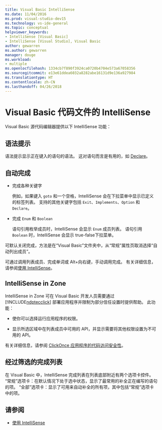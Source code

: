 ```yaml
---
title: Visual Basic IntelliSense
ms.date: 11/04/2016
ms.prod: visual-studio-dev15
ms.technology: vs-ide-general
ms.topic: conceptual
helpviewer_keywords:
- IntelliSense [Visual Basic]
- IntelliSense [Visual Studio], Visual Basic
author: gewarren
ms.author: gewarren
manager: douge
ms.workload:
- multiple
ms.openlocfilehash: 1334cb7f890f3924ca0720b4704e573a67058356
ms.sourcegitcommit: e13e61ddea6032a8282abe16131d9e136a927984
ms.translationtype: HT
ms.contentlocale: zh-CN
ms.lasthandoff: 04/26/2018
---
```

# <a name="intellisense-for-visual-basic-code-files"></a>Visual Basic 代码文件的 IntelliSense

Visual Basic 源代码编辑器提供以下 IntelliSense 功能：

## <a name="syntax-tips"></a>语法提示

语法提示显示正在键入的语句的语法。 这对语句而言是有用的，如 [Declare](/dotnet/visual-basic/language-reference/statements/declare-statement)。

## <a name="automatic-completion"></a>自动完成

- 完成各种关键字

     例如，如果键入 `goto` 和一个空格，IntelliSense 会在下拉菜单中显示已定义的标签列表。 支持的其他关键字包括 `Exit`、`Implements`、`Option` 和 `Declare`。

- 完成 `Enum` 和 `Boolean`

    语句引用枚举成员时，IntelliSense 会显示 `Enum` 成员列表。 语句引用 `Boolean` 时，IntelliSense 会显示 true-false下拉菜单。

可默认关闭完成，方法是在“Visual Basic”文件夹中，从“常规”属性页取消选择“自动列出成员”。

可通过调用列表成员、完成单词或 Alt+向右键，手动调用完成。 有关详细信息，请参阅[使用 IntelliSense](../ide/using-intellisense.md)。

## <a name="intellisense-in-zone"></a>IntelliSense in Zone

IntelliSense in Zone 可在 Visual Basic 开发人员需要通过 [!INCLUDE[ndptecclick](../deployment/includes/ndptecclick_md.md)] 部署应用程序并限制为部分信任设置时提供帮助。 此功能：

- 使你可以选择运行应用程序的权限。

- 显示所选区域中在列表成员中可用的 API，并显示需要将其他权限设置为不可用的 API。

有关详细信息，请参阅 [ClickOnce 应用程序的代码访问安全性](../deployment/code-access-security-for-clickonce-applications.md)。

## <a name="filtered-completion-lists"></a>经过筛选的完成列表

在 Visual Basic 中，IntelliSense 完成列表在列表底部附近有两个选项卡控件。 “常规”选项卡：在默认情况下处于选中状态，显示了最常用的补全正在编写的语句的项。 “全部”选项卡：显示了可用来自动补全的所有项，其中包括“常规”选项卡中的项。

## <a name="see-also"></a>请参阅

- [使用 IntelliSense](../ide/using-intellisense.md)